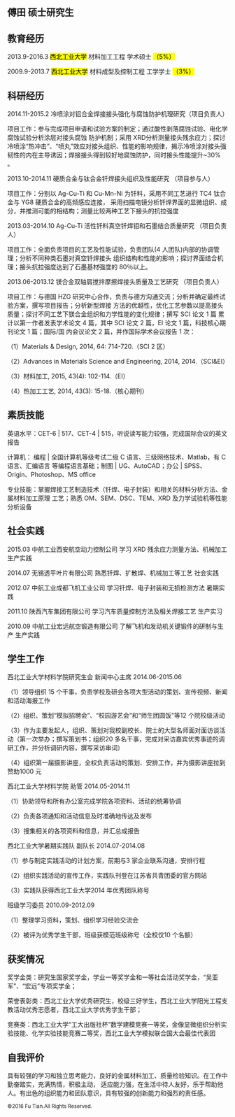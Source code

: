 傅田 硕士研究生
-------------------

教育经历
----------
2013.9-2016.3 <mark>西北工业大学</mark> 材料加工工程 学术硕士 <mark>（5%）</mark>

2009.9-2013.7 <mark>西北工业大学</mark> 材料成型及控制工程 工学学士 <mark>（3%）</mark>

科研经历
-------------------------
2014.11-2015.2 冷喷涂对铝合金焊接接头强化与腐蚀防护机理研究（项目负责人）

项目工作：参与完成项目申请和试验方案的制定；通过酸性剥落腐蚀试验、电化学腐蚀试验分析涂层对接头腐蚀 防护机制；采用 XRD分析测量接头残余应力；探讨冷喷涂“热冲击”、“喷丸”效应对接头组织、性能的影响规律，揭示冷喷涂对接头强韧性的内在主导诱因；焊接接头得到较好地腐蚀防护，同时接头性能提升~30% 。

2013.10-2014.11   硬质合金与钛合金钎焊接头组织及性能研究 （项目参与人）

项目工作：分别以 Ag-Cu-Ti 和 Cu-Mn-Ni 为钎料，采用不同工艺进行 TC4 钛合金与 YG8 硬质合金的高频感应连接， 采用扫描电镜分析钎焊界面的显微组织、成分，并推测可能的相结构；测量比较两种工艺下接头的抗拉强度 

2013.03-2014.10   Ag-Cu-Ti 活性钎料真空钎焊钼和石墨结合质量研究   （项目负责人）

项目工作：全面负责项目的工艺及性能试验，负责团队(4 人团队)内部的协调管理；分析不同种类石墨对真空钎焊接头 组织结构和性能的影响；探讨界面结合机理；接头抗拉强度达到了石墨基材强度的 80％以上。

2013.06-2013.12   镁合金双轴肩搅拌摩擦焊接头质量及工艺研究  （项目负责人）

项目工作：与德国 HZG 研究中心合作，负责与德方沟通交流；分析并确定最终试验方案，撰写项目报告；分析新型焊接 方法的优越性，优化工艺参数以提高接头质量；探讨不同工艺下镁合金组织和力学性能的变化规律；撰写 SCI 论文 1 篇  累计以第一作者发表学术论文 4 篇，其中 SCI 论文 2 篇，EI 论文 1 篇，科技核心期刊论文 1 篇；国际/国 内会议论文 2 篇，并作国际学术会议报告 1 次：

（1）Materials & Design, 2014, 64: 714-720.（SCI 2 区） 

（2）Advances in Materials Science and Engineering, 2014, 2014.（SCI&EI）

（3）材料加工, 2015, 43(4): 102-114.（EI）

（4）热加工工艺, 2014, 43(3): 15-18.（核心期刊）  

素质技能
-------------------------
英语水平：CET-6 | 517、CET-4 | 515，听说读写能力较强，完成国际会议的英文报告 

计算机：  编程 | 全国计算机等级考试二级 C 语言、三级网络技术、Matlab，有 C 语言、汇编语言 等编程语言基础；制图 | UG、AutoCAD；办公 | SPSS、Origin、Photoshop、MS office

专业技能：掌握焊接工艺制造技术（钎焊、电子封装）和相关的材料分析方法、金属材料加工原理 工艺；熟悉 OM、SEM、DSC、TEM、XRD 及力学试验机等性能分析设备


社会实践
-------------------------
2015.03  中航工业西安航空动力控制公司  学习 XRD 残余应力测量方法、机械加工     生产实践 

2014.07  无锡透平叶片有限公司          熟悉钎焊、扩散焊、机械加工等工艺        社会实践 

2012.07  中航工业成都飞机工业公司      学习钎焊、电子封装和无损检测方法        暑期实践

2011.10  陕西汽车集团有限公司          学习汽车质量控制方法及相关焊接工艺      生产实习 

2010.09  中航工业宏远航空锻造有限公司  了解飞机和发动机关键锻件的研制与生产    生产实践 

学生工作
-------------------------
西北工业大学材料学院研究生会                新闻中心主席                      2014.06-2015.06 

（1）领导组织 15 个干事，负责学校及研会各项大型活动的策划、宣传视频、新闻和活动海报工作 

（2）组织、策划“模拟招聘会”、“校园游艺会”和“师生团圆饭”等12 个院校级活动

（3）作为主要发起人，组织、策划对我校副校长、院士的大型名师面对面访谈活动（第一次举办；撰写策划书；组织20
多名干事，完成对采访嘉宾优秀事迹的调研工作，并分析调研内容，撰写采访串词）

（4）组织第一届摄影讲座，全权负责活动的策划、安排工作，并为摄影讲座拉到赞助1000 元

西北工业大学材料学院                        助管                              2014.05-2014.11

（1）协助领导和所有办公室完成学院各项资料、活动的统筹协调

（2）负责各项通知和活动信息及时准确地传达及发布

（3）搜集相关的各项资料和信息，并汇总成报告

西北工业大学暑期实践队                      副队长                            2014.07-2014.08

（1）参与制定实践活动的计划方案，前期与3 家企业联系沟通，安排行程

（2）组织实践活动的宣传工作，实践队刊登在江苏省共青团委的官方网站

（3）实践队获得西北工业大学2014 年优秀团队称号

班级学习委员                                                                  2010.09-2012.09

（1）整理学习资料，策划、组织学习经验交流会

（2）被评为优秀学生干部，班级获模范班级称号（全校仅10 个名额）

获奖情况
-------------------------
奖学金类：研究生国家奖学金，学业一等奖学金和一等社会活动奖学金，“吴亚军”、“宏远”专项奖学金；

荣誉表彰类：西北工业大学优秀研究生，校级三好学生，西北工业大学阳光工程支教活动优秀志愿者，西北工业大学优秀学生干部；

竞赛类：西北工业大学“工大出版社杯”数学建模竞赛一等奖，金像显微组织分析实验技能、化学实验技能竞赛二等奖，西北工业大学模拟联合国大会最佳代表团

自我评价
-------------------------
具有较强的学习和独立思考能力，良好的金属材料加工、质量检验知识。在工作中勤奋踏实，充满热情，积极主动，
适应能力强，在生活中待人友好，乐于帮助他人。有出色的组织能力和团队意识，具有较强的创新能力和强烈的责任感。


<small>&copy;2016 Fu Tian.All Rights Reserved.</small> 

